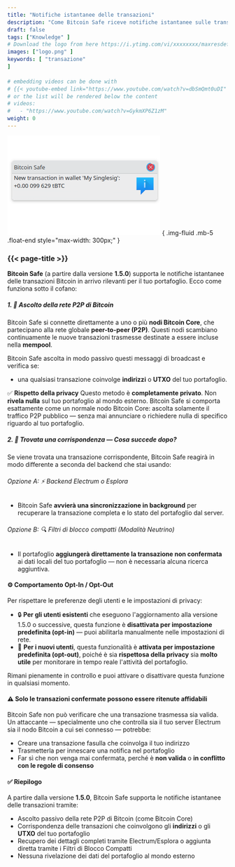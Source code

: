 ```yaml
---
title: "Notifiche istantanee delle transazioni"
description: "Come Bitcoin Safe riceve notifiche istantanee sulle transazioni"
draft: false
tags: ["Knowledge" ]
# Download the logo from here https://i.ytimg.com/vi/xxxxxxxx/maxresdefault.jpg
images: ["logo.png" ]
keywords: [ "transazione"
]

# embedding videos can be done with 
# {{< youtube-embed link="https://www.youtube.com/watch?v=dbSmQmt0uDI" >}}
# or the list will be rendered below the content
# videos:
#   - "https://www.youtube.com/watch?v=GykmXP6Z1zM"
weight: 0
---
```




![](logo.png)
{ .img-fluid .mb-5 .float-end style="max-width: 300px;" }


### {{< page-title >}}  
 
  


**Bitcoin Safe** (a partire dalla versione **1.5.0**) supporta le notifiche istantanee delle transazioni Bitcoin in arrivo rilevanti per il tuo portafoglio. Ecco come funziona sotto il cofano:




##### 1. 📡 Ascolto della rete P2P di Bitcoin

Bitcoin Safe si connette direttamente a uno o più **nodi Bitcoin Core**, che partecipano alla rete globale **peer-to-peer (P2P)**. Questi nodi scambiano continuamente le nuove transazioni trasmesse destinate a essere incluse nella **mempool**.

Bitcoin Safe ascolta in modo passivo questi messaggi di broadcast e verifica se:

* una qualsiasi transazione coinvolge **indirizzi** o **UTXO** del tuo portafoglio.

✅ **Rispetto della privacy**
Questo metodo è **completamente privato**. Non **rivela nulla** sul tuo portafoglio al mondo esterno.
Bitcoin Safe si comporta esattamente come un normale nodo Bitcoin Core: ascolta solamente il traffico P2P pubblico — senza mai annunciare o richiedere nulla di specifico riguardo al tuo portafoglio.



##### 2. 🧠 Trovata una corrispondenza — Cosa succede dopo?

Se viene trovata una transazione corrispondente, Bitcoin Safe reagirà in modo differente a seconda del backend che stai usando:

###### Opzione A: ⚡ Backend Electrum o Esplora

* Bitcoin Safe **avvierà una sincronizzazione in background** per recuperare la transazione completa e lo stato del portafoglio dal server.

###### Opzione B: 🔍 Filtri di blocco compatti (Modalità Neutrino)

* Il portafoglio **aggiungerà direttamente la transazione non confermata** ai dati locali del tuo portafoglio — non è necessaria alcuna ricerca aggiuntiva.



#### ⚙️ Comportamento Opt-In / Opt-Out

Per rispettare le preferenze degli utenti e le impostazioni di privacy:

* 🔒 **Per gli utenti esistenti** che eseguono l'aggiornamento alla versione 1.5.0 o successive, questa funzione è **disattivata per impostazione predefinita (opt-in)** — puoi abilitarla manualmente nelle impostazioni di rete.
* 🚀 **Per i nuovi utenti**, questa funzionalità è **attivata per impostazione predefinita (opt-out)**, poiché è sia **rispettosa della privacy** sia **molto utile** per monitorare in tempo reale l'attività del portafoglio.

Rimani pienamente in controllo e puoi attivare o disattivare questa funzione in qualsiasi momento.
 
 


#### ⚠️ Solo le transazioni confermate possono essere ritenute affidabili

Bitcoin Safe non può verificare che una transazione trasmessa sia valida. Un attaccante — specialmente uno che controlla sia il tuo server Electrum sia il nodo Bitcoin a cui sei connesso — potrebbe:

* Creare una transazione fasulla che coinvolga il tuo indirizzo
* Trasmetterla per innescare una notifica nel portafoglio
* Far sì che non venga mai confermata, perché è **non valida** o **in conflitto con le regole di consenso**


  


#### ✅ Riepilogo

A partire dalla versione **1.5.0**, Bitcoin Safe supporta le notifiche istantanee delle transazioni tramite:

* Ascolto passivo della rete P2P di Bitcoin (come Bitcoin Core)
* Corrispondenza delle transazioni che coinvolgono gli **indirizzi** o gli **UTXO** del tuo portafoglio
* Recupero dei dettagli completi tramite Electrum/Esplora o aggiunta diretta tramite i Filtri di Blocco Compatti
* Nessuna rivelazione dei dati del portafoglio al mondo esterno